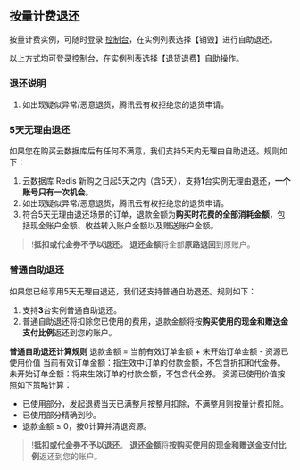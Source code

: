 ## 按量计费退还
按量计费实例，可随时登录 [控制台](https://console.cloud.tencent.com/redis)，在实例列表选择【销毁】进行自助退还。


以上方式均可登录控制台，在实例列表选择【退货退费】自助操作。

### 退还说明

1. 如出现疑似异常/恶意退货，腾讯云有权拒绝您的退货申请。

### 5天无理由退还
如果您在购买云数据库后有任何不满意，我们支持5天内无理由自助退还。规则如下：
1. 云数据库 Redis 新购之日起5天之内（含5天），支持**1**台实例无理由退还，**一个账号只有一次机会**。
2. 如出现疑似异常/恶意退货，腾讯云有权拒绝您的退货申请。
3. 符合5天无理由退还场景的订单，退款金额为**购买时花费的全部消耗金额**，包括现金账户金额、收益转入账户金额以及赠送账户金额。
>!**抵扣或代金券不予以退还。**
**退还金额**将全部**原路退回**到原账户。

### 普通自助退还
如果您已经享用5天无理由退还，我们还支持普通自助退还。规则如下：
1. 支持**3**台实例普通自助退还。
1. 普通自助退还将扣除您已使用的费用，退款金额将按**购买使用的现金和赠送金支付比例**返还到您的账户。



**普通自助退还计算规则**
退款金额 = 当前有效订单金额 + 未开始订单金额 - 资源已使用价值
当前有效订单金额：指生效中订单的付款金额，不包含折扣和代金券。
未开始订单金额：将来生效订单的付款金额，不包含代金券。
资源已使用价值按照如下策略计算：
- 已使用部分，发起退费当天已满整月按整月扣除，不满整月则按量计费扣除。
- 已使用部分精确到秒。
- 退款金额 ≤ 0，按0计算并清退资源。
>!**抵扣或代金券不予以退还**。
**退还金额**将**按购买使用的现金和赠送金支付比例**返还到您的账户。



